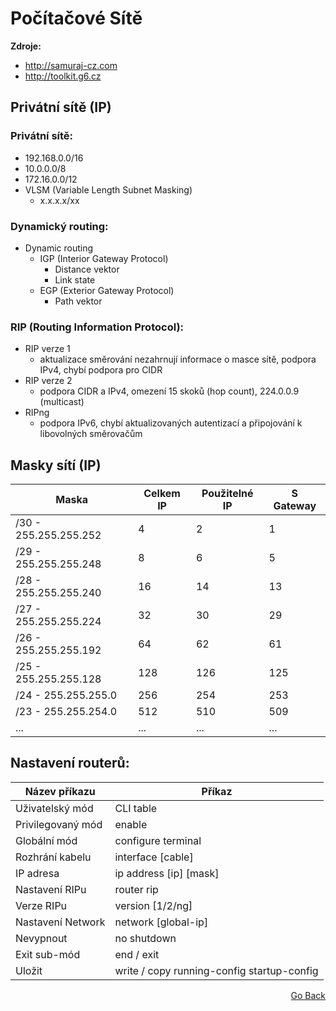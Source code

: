 # Počítačové Sítě

<b>Zdroje:</b>
 - http://samuraj-cz.com
 - http://toolkit.g6.cz

## Privátní sítě (IP)

### Privátní sítě:
 - 192.168.0.0/16
 - 10.0.0.0/8
 - 172.16.0.0/12
 - VLSM (Variable Length Subnet Masking)
   - x.x.x.x/xx 

### Dynamický routing:
 - Dynamic routing
   - IGP (Interior Gateway Protocol)
     - Distance vektor
     - Link state 
   - EGP (Exterior Gateway Protocol)
     - Path vektor

### RIP (Routing Information Protocol):
 - RIP verze 1
   - aktualizace směrování nezahrnují informace o masce sítě, podpora IPv4, chybí podpora pro CIDR
 - RIP verze 2
   - podpora CIDR a IPv4, omezení 15 skoků (hop count), 224.0.0.9 (multicast)
 - RIPng
   - podpora IPv6, chybí aktualizovaných autentizací a připojování k libovolných směrovačům

## Masky sítí (IP) 

| Maska                 | Celkem IP | Použitelné IP | S Gateway |
|-----------------------|-----------|---------------|-----------|
| /30 - 255.255.255.252 | 4         | 2             | 1         |
| /29 - 255.255.255.248 | 8         | 6             | 5         |
| /28 - 255.255.255.240 | 16        | 14            | 13        |
| /27 - 255.255.255.224 | 32        | 30            | 29        |
| /26 - 255.255.255.192 | 64        | 62            | 61        |
| /25 - 255.255.255.128 | 128       | 126           | 125       |
| /24 - 255.255.255.0   | 256       | 254           | 253       |
| /23 - 255.255.254.0   | 512       | 510           | 509       |
| ...                   | ...       | ...           | ...       |

## Nastavení routerů:

| Název příkazu     | Příkaz                                     |
|-------------------|--------------------------------------------|
| Uživatelský mód   | CLI table                                  |
| Privilegovaný mód | enable                                     |
| Globální mód      | configure terminal                         |
| Rozhrání kabelu   | interface [cable]                          |
| IP adresa         | ip address [ip] [mask]                     |
| Nastavení RIPu    | router rip                                 |
| Verze RIPu        | version [1/2/ng]                           |
| Nastavení Network | network [global-ip]                        |
| Nevypnout         | no shutdown                                |
| Exit sub-mód      | end / exit                                 |
| Uložit            | write / copy running-config startup-config |

<p align="right"><a href="https://github.com/neostetic/School-Zapisky">Go Back</p>
